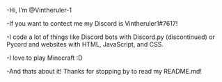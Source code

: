 -Hi, I’m @Vintheruler-1

-If you want to contect me my Discord is Vintheruler1#7617!

-I code a lot of things like Discord bots with Discord.py (discontinued) or Pycord and websites with HTML, JavaScript, and CSS.

-I love to play Minecraft :D

-And thats about it! Thanks for stopping by to read my README.md!
